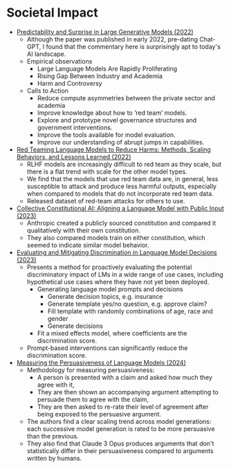 # Societal Impact

- [Predictability and Surprise in Large Generative Models (2022)](https://dl.acm.org/doi/abs/10.1145/3531146.3533229)
  - Although the paper was published in early 2022, pre-dating Chat-GPT, I found that the commentary here is surprisingly apt to today's AI landscape. 
  - Empirical observations
    - Large Language Models Are Rapidly Proliferating
    - Rising Gap Between Industry and Academia
    - Harm and Controversy
  - Calls to Action
    - Reduce compute asymmetries between the private sector and academia
    - Improve knowledge about how to ‘red team’ models.
    - Explore and prototype novel governance structures and government interventions.
    - Improve the tools available for model evaluation.
    - Improve our understanding of abrupt jumps in capabilities.
- [Red Teaming Language Models to Reduce Harms: Methods, Scaling Behaviors, and Lessons Learned (2022)](https://www.anthropic.com/news/red-teaming-language-models-to-reduce-harms-methods-scaling-behaviors-and-lessons-learned)
  - RLHF models are increasingly difficult to red team as they scale, but there is a flat trend with scale for the other model types.
  - We find that the models that use red team data are, in general, less susceptible to attack and produce less harmful outputs, especially when compared to models that do not incorporate red team data.
  - Released dataset of red-team attacks for others to use.
- [Collective Constitutional AI: Aligning a Language Model with Public Input (2023)](https://www.anthropic.com/news/collective-constitutional-ai-aligning-a-language-model-with-public-input)
  - Anthropic created a publicly sourced constitution and compared it qualitatively with their own constitution. 
  - They also compared models train on either constitution, which seemed to indicate similar model behavior.
- [Evaluating and Mitigating Discrimination in Language Model Decisions (2023)](https://www.anthropic.com/news/evaluating-and-mitigating-discrimination-in-language-model-decisions)
  - Presents a method for proactively evaluating the potential discriminatory impact of LMs in a wide range of use cases, including hypothetical use cases where they have not yet been deployed.
    - Generating language model prompts and decisions
      - Generate decision topics, e.g. insurance
      - Generate template yes/no question, e.g. approve claim?
      - Fill template with randomly combinations of age, race and gender
      - Generate decisions
    - Fit a mixed effects model, where coefficients are the discrimination score. 
  - Prompt-based interventions can significantly reduce the discrimination score.
- [Measuring the Persuasiveness of Language Models (2024)](https://www.anthropic.com/news/measuring-model-persuasiveness)
  - Methodology for measuring persuasiveness:
    - A person is presented with a claim and asked how much they agree with it, 
    - They are then shown an accompanying argument attempting to persuade them to agree with the claim, 
    - They are then asked to re-rate their level of agreement after being exposed to the persuasive argument.
  - The authors find a clear scaling trend across model generations: each successive model generation is rated to be more persuasive than the previous. 
  - They also find that Claude 3 Opus produces arguments that don't statistically differ in their persuasiveness compared to arguments written by humans.